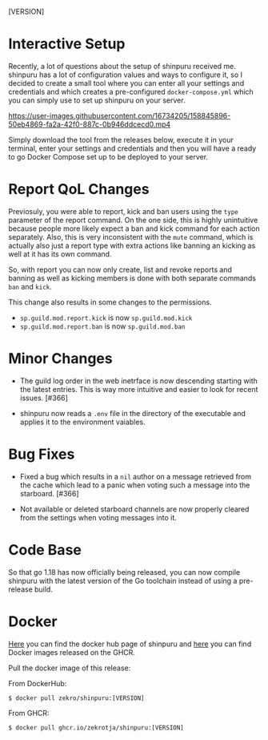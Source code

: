 [VERSION]

<!-- > **Attention**  
> This is a hotfix patch. If you want to see the changelog for release 1.30.0, please look [**here**](https://github.com/zekroTJA/shinpuru/releases/tag/1.30.0). -->

# Interactive Setup

Recently, a lot of questions about the setup of shinpuru received me. shinpuru has a lot of configuration values and ways to configure it, so I decided to create a small tool where you can enter all your settings and credentials and which creates a pre-configured `docker-compose.yml` which you can simply use to set up shinpuru on your server. 

https://user-images.githubusercontent.com/16734205/158845896-50eb4869-fa2a-42f0-887c-0b946ddcecd0.mp4

Simply download the tool from the releases below, execute it in your terminal, enter your settings and credentials and then you will have a ready to go Docker Compose set up to be deployed to your server.

# Report QoL Changes

Previosuly, you were able to report, kick and ban users using the `type` parameter of the report command. On the one side, this is highly unintuitive because people more likely expect a ban and kick command for each action separately. Also, this is very inconsistent with the `mute` command, which is actually also just a report type with extra actions like banning an kicking as well at it has its own command.

So, with report you can now only create, list and revoke reports and banning as well as kicking members is done with both separate commands `ban` and `kick`.

This change also results in some changes to the permissions.
- `sp.guild.mod.report.kick` is now `sp.guild.mod.kick`
- `sp.guild.mod.report.ban` is now `sp.guild.mod.ban`

# Minor Changes

- The guild log order in the web inetrface is now descending starting with the latest entries. This is way more intuitive and easier to look for recent issues. [#366]

- shinpuru now reads a `.env` file in the directory of the executable and applies it to the environment vaiables.

# Bug Fixes

- Fixed a bug which results in a `nil` author on a message retrieved from the cache which lead to a panic when voting such a message into the starboard. [#366]

- Not available or deleted starboard channels are now properly cleared from the settings when voting messages into it.

# Code Base

So that go 1.18 has now officially being released, you can now compile shinpuru with the latest version of the Go toolchain instead of using a pre-release build.

# Docker

[Here](https://hub.docker.com/r/zekro/shinpuru) you can find the docker hub page of shinpuru and [here](https://github.com/zekroTJA?tab=packages&repo_name=shinpuru) you can find Docker images released on the GHCR.

Pull the docker image of this release:

From DockerHub:

```
$ docker pull zekro/shinpuru:[VERSION]
```

From GHCR:

```
$ docker pull ghcr.io/zekrotja/shinpuru:[VERSION]
```

